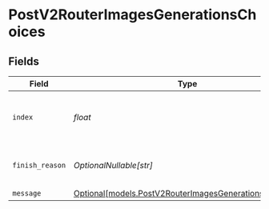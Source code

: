 # PostV2RouterImagesGenerationsChoices


## Fields

| Field                                                                                                      | Type                                                                                                       | Required                                                                                                   | Description                                                                                                |
| ---------------------------------------------------------------------------------------------------------- | ---------------------------------------------------------------------------------------------------------- | ---------------------------------------------------------------------------------------------------------- | ---------------------------------------------------------------------------------------------------------- |
| `index`                                                                                                    | *float*                                                                                                    | :heavy_check_mark:                                                                                         | The index of the choice in the list of choices.                                                            |
| `finish_reason`                                                                                            | *OptionalNullable[str]*                                                                                    | :heavy_minus_sign:                                                                                         | The reason for finishing the generation                                                                    |
| `message`                                                                                                  | [Optional[models.PostV2RouterImagesGenerationsMessage]](../models/postv2routerimagesgenerationsmessage.md) | :heavy_minus_sign:                                                                                         | N/A                                                                                                        |